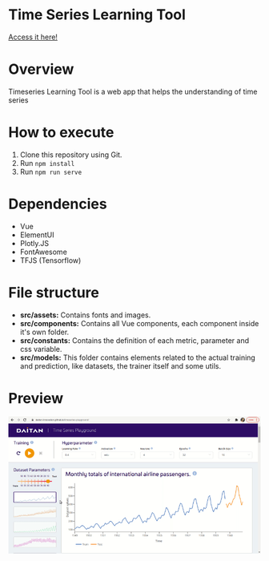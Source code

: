 # Time Series Learning Tool

[Access it here!](https://daitan-innovation.github.io/timeseries-playground/)

# Overview

Timeseries Learning Tool is a web app that helps the understanding of time series

# How to execute

1. Clone this repository using Git.
2. Run ```npm install```
3. Run ```npm run serve```

# Dependencies

- Vue
- ElementUI
- Plotly.JS
- FontAwesome
- TFJS (Tensorflow)

# File structure

- **src/assets:** Contains fonts and images.
- **src/components:** Contains all Vue components, each component inside it's own folder.
- **src/constants:** Contains the definition of each metric, parameter and css variable.
- **src/models:** This folder contains elements related to the actual training and prediction, like datasets, the
  trainer itself and some utils.

# Preview

![image-preview](./assets/preview.gif)
